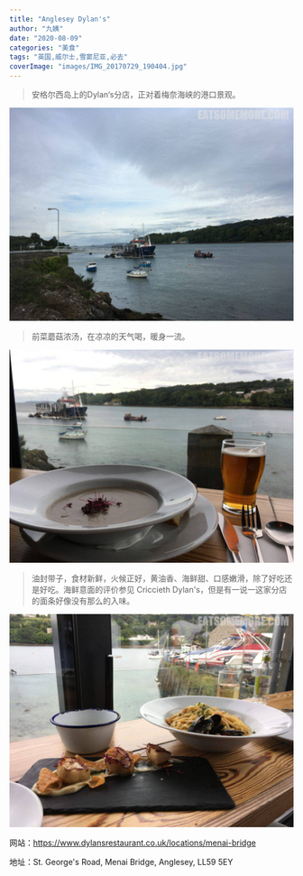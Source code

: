 ```yaml
---
title: "Anglesey Dylan's"
author: "九姨"
date: "2020-08-09"
categories: "美食"
tags: "英国,威尔士,雪窦尼亚,必去"
coverImage: "images/IMG_20170729_190404.jpg"
---
```


>安格尔西岛上的Dylan‘s分店，正对着梅奈海峡的港口景观。

![Anglesey Dylan's](images/IMG_20170729_184745.jpg)

>前菜蘑菇浓汤，在凉凉的天气喝，暖身一流。

![Anglesey Dylan's](images/IMG_20170729_190234.jpg)

>油封带子，食材新鲜，火候正好，黄油香、海鲜甜、口感嫩滑，除了好吃还是好吃。海鲜意面的评价参见 Criccieth Dylan's，但是有一说一这家分店的面条好像没有那么的入味。

![Anglesey Dylan's](images/IMG_20170729_190243.jpg)

网站：https://www.dylansrestaurant.co.uk/locations/menai-bridge

地址：St. George's Road, Menai Bridge, Anglesey, LL59 5EY